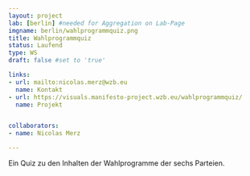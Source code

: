 ```yaml
---
layout: project
lab: [berlin] #needed for Aggregation on Lab-Page
imgname: berlin/wahlprogrammquiz.png
title: Wahlprogrammquiz
status: Laufend
type: WS
draft: false #set to 'true'

links:
- url: mailto:nicolas.merz@wzb.eu
  name: Kontakt
- url: https://visuals.manifesto-project.wzb.eu/wahlprogrammquiz/
  name: Projekt


collaborators:
- name: Nicolas Merz

---
```


Ein Quiz zu den Inhalten der Wahlprogramme der sechs Parteien.

